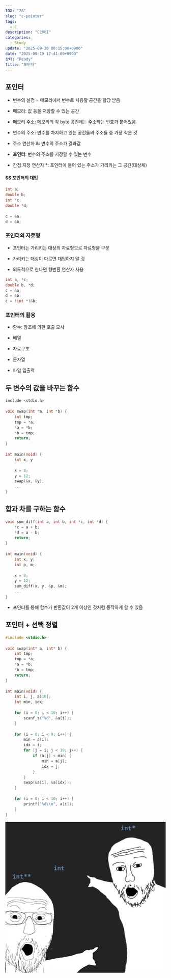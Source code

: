```yaml
---
IDX: "28"
slug: "c-pointer"
tags:
  - C
description: "C언어I"
categories:
  - Study
update: "2025-09-20 00:15:00+0900"
date: "2025-09-19 17:41:00+0900"
상태: "Ready"
title: "포인터"
---
```

## 포인터

- 변수의 설정 = 메모리에서 변수로 사용할 공간을 할당 받음

- 메모리: 값 등을 저장할 수 있는 공간

- 메모리 주소: 메모리의 각 byte 공간에는 주소라는 번호가 붙어있음

- 변수의 주소: 변수를 차지하고 있는 공간들의 주소들 중 가장 작은 것

- 주소 연산자 &: 변수의 주소가 결과값

- **포인터**: 변수의 주소를 저장할 수 있는 변수

- 간접 지정 연산자 \*: 포인터에 들어 있는 주소가 가리키는 그 공간(대상체)

#### $$ 포인터의 대입

```c++
int a;
double b;
int *c;
double *d;

c = &a;
d = &b;
```

### 포인터의 자료형

- 포인터는 가리키는 대상의 자료형으로 자료형을 구분

- 가리키는 대상이 다르면 대입하지 말 것

- 의도적으로 한다면 형변환 연산자 사용

```c++
int a, *c;
double b, *d;
c = &a;
d = &b;
c = (int *)&b;
```

### 포인터의 활용

- 함수: 참조에 의한 호출 모사

- 배열

- 자료구조

- 문자열

- 파일 입출력

## 두 변수의 값을 바꾸는 함수

```c++
include <stdio.h>

void swap(int *a, int *b) {
    int tmp;
    tmp = *a;
    *a = *b;
    *b = tmp;
    return;
}

int main(void) {
    int x, y

    x = 8;
    y = 12;
    swap(&x, &y);
    ...
}
```

## 합과 차를 구하는 함수

```c++
void sum_diff(int a, int b, int *c, int *d) {
    *c = a + b;
    *d = a - b;
    return;
}

int main(void) {
    int x, y;
    int p, m;

    x = 8;
    y = 12;
    sum_diff(x, y, &p, &m);
    ...
}
```

- 포인터를 통해 함수가 반환값이 2개 이상인 것처럼 동작하게 할 수 있음

## 포인터 + 선택 정렬

```c++
#include <stdio.h>

void swap(int* a, int* b) {
    int tmp;
    tmp = *a;
    *a = *b;
    *b = tmp;
    return;
}

int main(void) {
    int i, j, a[10];
    int min, idx;

    for (i = 0; i < 10; i++) {
        scanf_s("%d", &a[i]);
    }

    for (i = 0; i < 9; i++) {
        min = a[i];
        idx = i;
        for (j = i; j < 10; j++) {
            if (a[j] < min) {
                min = a[j];
                idx = j;
            }
        }
        swap(&a[i], &a[idx]);
    }

    for (i = 0; i < 10; i++) {
        printf("%d\\n", a[i]);
    }
}
```

![](image1.png)
